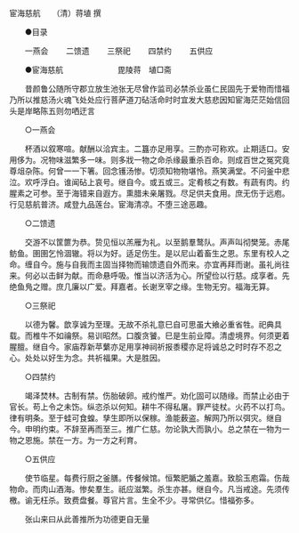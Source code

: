 宦海慈航　　（清）蒋埴 撰 

　　●目录 

　　一燕会 
　　二馈遗 
　　三祭祀 
　　四禁约 
　　五供应 

　　●宦海慈航　　　　　　　毘陵蒋　埴□斋 

　　昔颜鲁公随所守郡立放生池张无尽曾作监司必禁杀业虽仁民固先于爱物而惜福乃所以推慈汤火魂飞处处应行菩萨道刀砧活命时时宜发大慈悲因知宦海茫茫始信回头是岸略陈五则勿哂迂言 

　　○一燕会 

　　杯酒以叙寒喧。献酬以洽宾主。二簋亦足用享。三酌亦可称欢。止期适口。安用侈为。况物味滋繁多一味。则多戕一物之命杀缘最重杀百命。则成百世之冤究竟尊俎杂陈。何曾一一下箸。回念镬汤惨。切须知物物堪怜。燕笑满堂。不问釜中悲泣。欢呼浮白。谁闻砧上哀号。继自今。或五或三。定肴核之有数。有蔬有肉。约腥素之可参。至于海错来自遐方。熏腊未亲屠戮。尽足供夫食用。庶无伤于远庖。行见慈航普济。咸登九品莲台。宦海清凉。不堕三途恶趣。 

　　○二馈遗 

　　交游不以筐篚为恭。贽见恒以羔雁为礼。以至鹅羣鹜队。声声叫彻樊笼。赤尾鲂鱼。圉圉乞怜涸辙。将以为好。适足伤生。是以尼山着畜生之恩。东里有校人之命。缠自今。施与自我而主固当择物而输馈遗自外而来。亦宜再拜而谢。虽礼尚往来。何必以击鲜为献。而命悬呼吸。惟当以济活为心。所望俭以行慈。成享者。先绝鱼鳬之赠。庶几廉以广爱。拜嘉者。长谢烹宰之缘。生物无穷。福海无算。 

　　○三祭祀 

　　以德为馨。歆享诚为至理。无故不杀礼意巳自可思虽大飨必重省牲。祀典具载。而椎牛不如禴祭。易训昭然。口腹贪饕。巳是生前业障。清虚境界。何须更着腥膻。继自今。家庙荐新苹蘩亦足用享神祠祈报黍稷亦足将诚总之时时存不忍之心。处处以好生为念。共祈福果。大是胜因。 

　　○四禁约 

　　竭泽焚林。古制有禁。伤胎破卵。戒约惟严。劝化固可以随缘。而禁止必由于官长。苟上令之未饬。纵恣杀以何知。耕牛不得私屠。罪严徒杖。火药不以打鸟。律有明条。至于蛙可食蝗。孳生即所以保稼。渔能薮盗。解网乃所以弭灾。继自今。申明约束。不辞至再而至三。推广仁慈。勿论孰大而孰小。总之禁在一物为一物之恩施。禁在一方。为一方之利育。 

　　○五供应 

　　使节临星。每费行厨之釜膳。传餐候馆。恒繁肥腯之羞嘉。致脍玉庖霜。伤哉物命。而肉山酒海。惨矣羣生。祇应滋繁。杀生亦甚。继自今。凡当戒途。先须传檄。谕无枉杀。致费盘餐。尊官片言。生全不少。寻常供亿。惜福弥多。 

　　张山来曰从此善推所为功德更自无量
